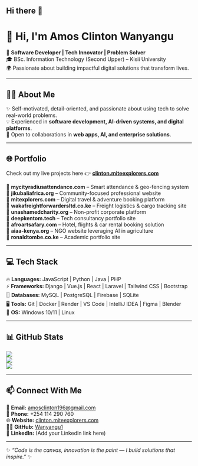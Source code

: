 ## Hi there 👋
# 💫 Hi, I'm Amos Clinton Wanyangu  

🚀 **Software Developer | Tech Innovator | Problem Solver**  
🎓 BSc. Information Technology (Second Upper) – Kisii University  
🌍 Passionate about building impactful digital solutions that transform lives.  

---

## 👨‍💻 About Me  
✨ Self-motivated, detail-oriented, and passionate about using tech to solve real-world problems.  
💡 Experienced in **software development, AI-driven systems, and digital platforms**.  
🤝 Open to collaborations in **web apps, AI, and enterprise solutions**.  

---

## 🌐 Portfolio  
Check out my live projects here 👉 **[clinton.miteexplorers.com](https://clinton.miteexplorers.com/)**  

🔹 **mycityradiusattendance.com** – Smart attendance & geo-fencing system  
🔹 **jikubaliafrica.org** – Community-focused professional website  
🔹 **mitexplorers.com** – Digital travel & adventure booking platform  
🔹 **wakafreightforwardersltd.co.ke** – Freight logistics & cargo tracking site  
🔹 **unashamedcharity.org** – Non-profit corporate platform  
🔹 **deepkentom.tech** – Tech consultancy portfolio site  
🔹 **afroartsafary.com** – Hotel, flights & car rental booking solution  
🔹 **aiaa-kenya.org** – NGO website leveraging AI in agriculture  
🔹 **ronaldtombe.co.ke** – Academic portfolio site  

---

## 💻 Tech Stack  
🔥 **Languages:** JavaScript | Python | Java | PHP  
⚡ **Frameworks:** Django | Vue.js | React | Laravel | Tailwind CSS | Bootstrap  
🗄 **Databases:** MySQL | PostgreSQL | Firebase | SQLite  
🖥 **Tools:** Git | Docker | Render | VS Code | IntelliJ IDEA | Figma | Blender  
🔧 **OS:** Windows 10/11 | Linux  

---

## 📊 GitHub Stats  
![](https://github-readme-stats.vercel.app/api?username=Wanyangu1&theme=tokyonight&hide_border=false&include_all_commits=true&count_private=true)  
![](https://github-readme-streak-stats.herokuapp.com/?user=Wanyangu1&theme=tokyonight&hide_border=false)  
![](https://github-readme-stats.vercel.app/api/top-langs/?username=Wanyangu1&theme=tokyonight&hide_border=false&layout=compact)  

---

## 📫 Connect With Me  
📧 **Email:** amosclinton196@gmail.com  
📱 **Phone:** +254 114 290 760  
🌐 **Website:** [clinton.miteexplorers.com](https://clinton.miteexplorers.com/)  
👨‍💻 **GitHub:** [Wanyangu1](https://github.com/Wanyangu1)  
💼 **LinkedIn:** (Add your LinkedIn link here)  

---

✨ *“Code is the canvas, innovation is the paint — I build solutions that inspire.”* ✨  


<!--
**Wanyangu1/Wanyangu1** is a ✨ _special_ ✨ repository because its `README.md` (this file) appears on your GitHub profile.

Here are some ideas to get you started:

- 🔭 I’m currently working on ...
- 🌱 I’m currently learning ...
- 👯 I’m look
ing to collaborate on ...
- 🤔 I’m looking for help with ...
- 💬 Ask me about ...
- 📫 How to reach me: ...
- 😄 Pronouns: ...
- ⚡ Fun fact: ...
-->
